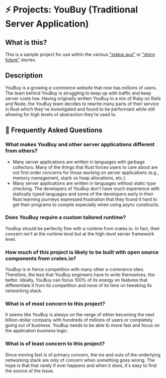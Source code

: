 # ⚡ Projects: YouBuy (Traditional Server Application)

## What is this?

This is a sample project for use within the various ["status quo"] or ["shiny future"] stories.

["status quo"]: ../status_quo.md
["shiny future"]: ../shiny_future.md

## Description

YouBuy is a growing e-commerce website that now has millions of users. The team behind YouBuy is struggling to keep up with traffic and keep server costs low. Having originally written YouBuy in a mix of Ruby on Rails and Node, the YouBuy team decides to rewrite many parts of their service in Rust which they've investigated and found to be performant while still allowing for high levels of abstraction they're used to.

## 🤔 Frequently Asked Questions

### **What makes YouBuy and other server applications different from others?**
* Many server applications are written in languages with garbage collectors. Many of the things that Rust forces users to care about are not first order concerns for those working on server applications (e.g., memory management, stack vs heap allocations, etc.). 
* Many server applications are written in languages without static type checking. The developers of YouBuy don't have much experience with statically typed languages and some of the developers early in their Rust learning journeys expressed frustration that they found it hard to get their programs to compile especially when using async constructs.

### **Does YouBuy require a custom tailored runtime?**
YouBuy should be perfectly fine with a runtime from crates.io. In fact, their concern isn't at the runtime level but at the high-level server framework level.

### **How much of this project is likely to be built with open source components from crates.io?**
YouBuy is in fierce competition with many other e-commerce sites. Therefore, the less that YouBuy engineers have to write themselves, the better. Ideally, YouBuy can focus 100% of its energy on features that differentiate it from its competition and none of its time on tweaking its networking stack.

### **What is of most concern to this project?**
It seems like YouBuy is always on the verge of either becoming the next billion-dollar company with hundreds of millions of users or completely going out of business. YouBuy needs to be able to move fast and focus on the application business logic.

### **What is of least concern to this project?**
Since moving fast is of primary concern, the ins and outs of the underlying networking stack are only of concern when something goes wrong. The hope is that that rarely if ever happens and when it does, it's easy to find the source of the issue.
